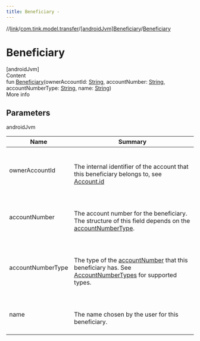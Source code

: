 ```yaml
---
title: Beneficiary -
---
```

//[link](../../index.md)/[com.tink.model.transfer](../index.md)/[[androidJvm]Beneficiary](index.md)/[Beneficiary](-beneficiary.md)



# Beneficiary  
[androidJvm]  
Content  
fun [Beneficiary](-beneficiary.md)(ownerAccountId: [String](https://kotlinlang.org/api/latest/jvm/stdlib/kotlin/-string/index.html), accountNumber: [String](https://kotlinlang.org/api/latest/jvm/stdlib/kotlin/-string/index.html), accountNumberType: [String](https://kotlinlang.org/api/latest/jvm/stdlib/kotlin/-string/index.html), name: [String](https://kotlinlang.org/api/latest/jvm/stdlib/kotlin/-string/index.html))  
More info  


## Parameters  
  
androidJvm  
  
|  Name|  Summary| 
|---|---|
| <a name="com.tink.model.transfer/Beneficiary/Beneficiary/#kotlin.String#kotlin.String#kotlin.String#kotlin.String/PointingToDeclaration/"></a>ownerAccountId| <a name="com.tink.model.transfer/Beneficiary/Beneficiary/#kotlin.String#kotlin.String#kotlin.String#kotlin.String/PointingToDeclaration/"></a><br><br>The internal identifier of the account that this beneficiary belongs to, see [Account.id](../../com.tink.model.account/[android-jvm]-account/id.md)<br><br>
| <a name="com.tink.model.transfer/Beneficiary/Beneficiary/#kotlin.String#kotlin.String#kotlin.String#kotlin.String/PointingToDeclaration/"></a>accountNumber| <a name="com.tink.model.transfer/Beneficiary/Beneficiary/#kotlin.String#kotlin.String#kotlin.String#kotlin.String/PointingToDeclaration/"></a><br><br>The account number for the beneficiary. The structure of this field depends on the [accountNumberType](account-number-type.md).<br><br>
| <a name="com.tink.model.transfer/Beneficiary/Beneficiary/#kotlin.String#kotlin.String#kotlin.String#kotlin.String/PointingToDeclaration/"></a>accountNumberType| <a name="com.tink.model.transfer/Beneficiary/Beneficiary/#kotlin.String#kotlin.String#kotlin.String#kotlin.String/PointingToDeclaration/"></a><br><br>The type of the [accountNumber](account-number.md) that this beneficiary has. See [AccountNumberTypes](-account-number-types/index.md) for supported types.<br><br>
| <a name="com.tink.model.transfer/Beneficiary/Beneficiary/#kotlin.String#kotlin.String#kotlin.String#kotlin.String/PointingToDeclaration/"></a>name| <a name="com.tink.model.transfer/Beneficiary/Beneficiary/#kotlin.String#kotlin.String#kotlin.String#kotlin.String/PointingToDeclaration/"></a><br><br>The name chosen by the user for this beneficiary.<br><br>
  
  



